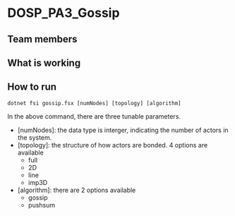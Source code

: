 # DOSP_PA3_Gossip
## Team members
## What is working
## How to run
```
dotnet fsi gossip.fsx [numNodes] [topology] [algorithm]
```
In the above command, there are three tunable parameters.
* [numNodes]: the data type is interger, indicating the number of actors in the system.
* [topology]: the structure of how actors are bonded. 4 options are available
  * full
  * 2D
  * line
  * imp3D
* [algorithm]: there are 2 options available
  * gossip
  * pushsum

